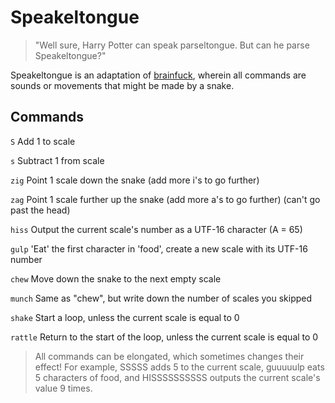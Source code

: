 # Speakeltongue
> "Well sure, Harry Potter can speak parseltongue. But can he parse Speakeltongue?"

Speakeltongue is an adaptation of [brainfuck](https://esolangs.org/wiki/Brainfuck), wherein all commands are sounds or movements that might be made by a snake.

## Commands

`S`
Add 1 to scale

`s`
Subtract 1 from scale

`zig`
Point 1 scale down the snake (add more i's to go further)

`zag`
Point 1 scale further up the snake (add more a's to go further) (can't go past the head)

`hiss`
Output the current scale's number as a UTF-16 character (A = 65)

`gulp`
'Eat' the first character in 'food', create a new scale with its UTF-16 number

`chew`
Move down the snake to the next empty scale

`munch`
Same as "chew", but write down the number of scales you skipped

`shake`
Start a loop, unless the current scale is equal to 0

`rattle`
Return to the start of the loop, unless the current scale is equal to 0

> All commands can be elongated, which sometimes changes their effect! For example, SSSSS adds 5 to the current scale, guuuuulp eats 5 characters of food, and HISSSSSSSSSS outputs the current scale's value 9 times.
